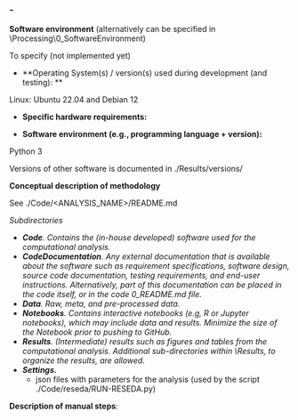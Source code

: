 ### <RUN> - <OUTDIR>

**Software environment** (alternatively can be specified in \Processing\0_SoftwareEnvironment)

To specify (not implemented yet)

* **Operating System(s) / version(s) used during development (and testing): **

Linux: Ubuntu 22.04 and Debian 12

* **Specific hardware requirements:**

* **Software environment (e.g., programming language + version):** 

Python 3

Versions of other software is documented in ./Results/versions/

**Conceptual description of methodology** 

See ./Code/<ANALYSIS_NAME>/README.md

*Subdirectories*

* ***Code**. Contains the (in-house developed) software used for the computational analysis.*
* ***CodeDocumentation**. Any external documentation that is available about the software such as requirement specifications, software design, source code documentation, testing requirements, and end-user instructions. Alternatively, part of this documentation can be placed in the code itself, or in the code 0_README.md file.*
* ***Data**. Raw, meta, and pre-processed data.*
* ***Notebooks**. Contains interactive notebooks (e.g, R or Jupyter notebooks), which may include data and results. Minimize the size of the Notebook prior to pushing to GitHub.*
* ***Results**. (Intermediate) results such as figures and tables from the computational analysis. Additional sub-directories within \Results, to organize the results, are allowed.* 
* ***Settings.*** 
  * json files with parameters for the analysis (used by the script ./Code/reseda/RUN-RESEDA.py)


**Description of manual steps**:




